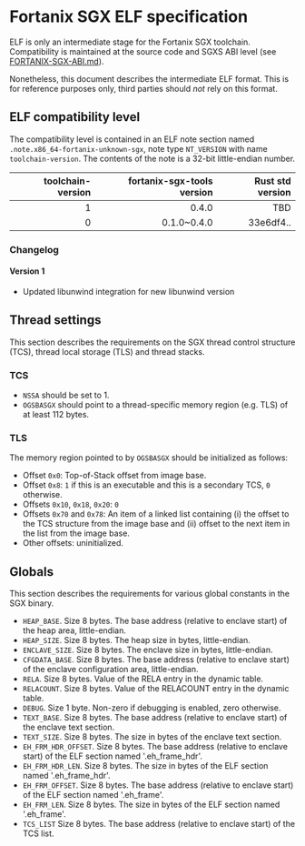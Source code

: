# Fortanix SGX ELF specification

ELF is only an intermediate stage for the Fortanix SGX toolchain. Compatibility
is maintained at the source code and SGXS ABI level (see
[FORTANIX-SGX-ABI.md](FORTANIX-SGX-ABI.md)).

Nonetheless, this document describes the intermediate ELF format. This is for
reference purposes only, third parties should *not* rely on this format.

## ELF compatibility level

The compatibility level is contained in an ELF note section named
`.note.x86_64-fortanix-unknown-sgx`, note type `NT_VERSION` with name
`toolchain-version`. The contents of the note is a 32-bit little-endian number.

| toolchain-version | fortanix-sgx-tools version | Rust std version |
| -----------------:| --------------------------:|-----------------:|
|             1     |                0.4.0       |              TBD |
|             0     |          0.1.0~0.4.0       |        33e6df4.. |

### Changelog

#### Version 1

* Updated libunwind integration for new libunwind version

## Thread settings

This section describes the requirements on the SGX thread control structure 
(TCS), thread local storage (TLS) and thread stacks.

### TCS

- `NSSA` should be set to 1.
- `OGSBASGX` should point to a thread-specific memory region (e.g. TLS) of at 
  least 112 bytes.

### TLS

The memory region pointed to by `OGSBASGX` should be initialized as follows:

- Offset `0x0`: Top-of-Stack offset from image base.
- Offset `0x8`: `1` if this is an executable and this is a secondary TCS, `0`
  otherwise.
- Offsets `0x10`, `0x18`, `0x20`: `0`
- Offsets `0x70` and `0x78`: An item of a linked list containing (i) the offset
    to the TCS structure from the image base and (ii) offset to the next item
    in the list from the image base.
- Other offsets: uninitialized.

## Globals

This section describes the requirements for various global constants in the SGX
binary.

- `HEAP_BASE`. Size 8 bytes. The base address (relative to enclave start) of
  the heap area, little-endian.
- `HEAP_SIZE`. Size 8 bytes. The heap size in bytes, little-endian.
- `ENCLAVE_SIZE`. Size 8 bytes. The enclave size in bytes, little-endian.
- `CFGDATA_BASE`. Size 8 bytes. The base address (relative to enclave start) of
  the enclave configuration area, little-endian.
- `RELA`. Size 8 bytes. Value of the RELA entry in the dynamic table.
- `RELACOUNT`. Size 8 bytes. Value of the RELACOUNT entry in the dynamic table.
- `DEBUG`. Size 1 byte. Non-zero if debugging is enabled, zero otherwise.
- `TEXT_BASE`. Size 8 bytes. The base address (relative to enclave start) of
   the enclave text section.
- `TEXT_SIZE`. Size 8 bytes. The size in bytes of the enclave text section.
- `EH_FRM_HDR_OFFSET`. Size 8 bytes. The base address (relative to enclave
  start) of the ELF section named '.eh_frame_hdr'.
- `EH_FRM_HDR_LEN`. Size 8 bytes. The size in bytes of the ELF section named
  '.eh_frame_hdr'.
- `EH_FRM_OFFSET`. Size 8 bytes. The base address (relative to enclave start)
  of the ELF section named '.eh_frame'.
- `EH_FRM_LEN`. Size 8 bytes. The size in bytes of the ELF section named
  '.eh_frame'.
- `TCS_LIST` Size 8 bytes. The base address (relative to enclave start) of the TCS list.
